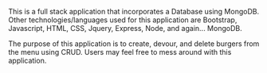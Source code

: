 This is a full stack application that incorporates a Database using MongoDB. Other technologies/languages used for this application are Bootstrap, Javascript, HTML, CSS, Jquery, Express, Node, and again... MongoDB.

The purpose of this application is to create, devour, and delete burgers from the menu using CRUD. Users may feel free to mess around with this application.

